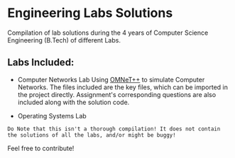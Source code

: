 # Engineering Labs Solutions
Compilation of lab solutions during the 4 years of Computer Science Engineering (B.Tech) of different Labs.

## Labs Included:
  * Computer Networks Lab
    Using [OMNeT++](https://www.omnetpp.org/) to simulate Computer Networks. The files included are the key files, which can be 
    imported in the project directly. Assignment's corresponding questions are also included along with the solution code.
    
  * Operating Systems Lab

`Do Note that this isn't a thorough compilation! It does not contain the solutions of all the labs, and/or might be buggy!`


Feel free to contribute!
